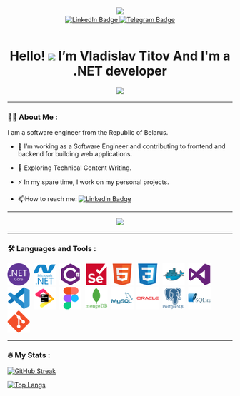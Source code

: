 <div id="header" align="center">
  <img src="https://media.giphy.com/media/uB86ZyWQsnFSGYe2sA/giphy.gif" width="200"/>
  <div id="badges">
    <a href="https://www.linkedin.com/in/vladititov/">
      <img src="https://img.shields.io/badge/LinkedIn-blue?style=for-the-badge&logo=linkedin&logoColor=white" alt="LinkedIn Badge"/>
    </a>
    <a href="https://t.me/FHoffman">
      <img src="https://img.shields.io/badge/Telegram-blue?style=for-the-badge&logo=telegram&logoColor=white" alt="Telegram Badge"/>
    </a>
  </div>
  <img src="https://komarev.com/ghpvc/?username=vladititov&style=flat-square&color=red" alt=""/>
  <h1>
    Hello! 
    <img src="https://media.giphy.com/media/hvRJCLFzcasrR4ia7z/giphy.gif" width="30px"/>
    I’m Vladislav Titov And I'm a .NET developer
  </h1>
</div>
<div align="center">
  <img src="https://media.giphy.com/media/765ccrAiB0g9z6EApL/giphy.gif" height="200"/>
</div>

---

### :woman_technologist: About Me :
I am a software engineer from the Republic of Belarus.
- :telescope: I’m working as a Software Engineer and contributing to frontend and backend for building web applications.

- :seedling: Exploring Technical Content Writing.

- :zap: In my spare time, I work on my personal projects.

- :mailbox:How to reach me: [![Linkedin Badge](https://img.shields.io/badge/-VladiTitov-blue?style=flat&logo=Linkedin&logoColor=white)](https://www.linkedin.com/in/vladititov/)

---
<div align="center">
  <img src="https://media.giphy.com/media/R03zWv5p1oNSQd91EP/giphy.gif" height="200"/>
</div>

---
### :hammer_and_wrench: Languages and Tools :
<div>
  <img src="https://github.com/devicons/devicon/blob/master/icons/dotnetcore/dotnetcore-original.svg" title="Dotnetcore" **alt="Dotnetcore" width="50" height="50"/>&nbsp;
  <img src="https://github.com/devicons/devicon/blob/master/icons/dot-net/dot-net-plain-wordmark.svg" title="Dot-net" **alt="Dot-net" width="50" height="50"/>&nbsp;
  <img src="https://github.com/devicons/devicon/blob/master/icons/csharp/csharp-plain.svg" title="Csharp" **alt="Csharp" width="50" height="50"/>&nbsp;
  <img src="https://github.com/devicons/devicon/blob/master/icons/selenium/selenium-original.svg" title="Selenium" **alt="Selenium" width="50" height="50"/>&nbsp;
  <img src="https://github.com/devicons/devicon/blob/master/icons/html5/html5-original.svg" title="Html5" **alt="Html5" width="50" height="50"/>&nbsp;
  <img src="https://github.com/devicons/devicon/blob/master/icons/css3/css3-original.svg" title="Css3" **alt="Css3" width="50" height="50"/>&nbsp;
  <img src="https://github.com/devicons/devicon/blob/master/icons/docker/docker-original.svg" title="Docker" **alt="Docker" width="50" height="50"/>&nbsp;
  <img src="https://github.com/devicons/devicon/blob/master/icons/visualstudio/visualstudio-plain.svg" title="Visualstudio" **alt="Visualstudio" width="50" height="50"/>&nbsp;
  <img src="https://github.com/devicons/devicon/blob/master/icons/vscode/vscode-original.svg" title="Vscode" **alt="Vscode" width="50" height="50"/>&nbsp;
  <img src="https://github.com/devicons/devicon/blob/master/icons/jetbrains/jetbrains-original.svg" title="Jetbrains" **alt="Jetbrains" width="50" height="50"/>&nbsp;
  <img src="https://github.com/devicons/devicon/blob/master/icons/figma/figma-original.svg" title="Figma" **alt="Figma" width="50" height="50"/>&nbsp;
  <img src="https://github.com/devicons/devicon/blob/master/icons/mongodb/mongodb-plain-wordmark.svg" title="Mongodb" **alt="Mongodb" width="50" height="50"/>&nbsp;
  <img src="https://github.com/devicons/devicon/blob/master/icons/mysql/mysql-plain-wordmark.svg" title="Mysql" **alt="Mysql" width="50" height="50"/>&nbsp;
  <img src="https://github.com/devicons/devicon/blob/master/icons/oracle/oracle-original.svg" title="Oracle" **alt="Oracle" width="50" height="50"/>&nbsp;
  <img src="https://github.com/devicons/devicon/blob/master/icons/postgresql/postgresql-plain-wordmark.svg" title="Postgresql" **alt="Postgresql" width="50" height="50"/>&nbsp;
  <img src="https://github.com/devicons/devicon/blob/master/icons/sqlite/sqlite-original-wordmark.svg" title="Sqlite" **alt="Sqlite" width="50" height="50"/>&nbsp;
  <img src="https://github.com/devicons/devicon/blob/master/icons/git/git-original.svg" title="Git" **alt="Git" width="50" height="50"/>&nbsp;
</div>

---

### :fire: My Stats :
[![GitHub Streak](http://github-readme-streak-stats.herokuapp.com?user=vladititov&theme=dark&date_format=j%20M%5B%20Y%5D)](https://git.io/streak-stats)

[![Top Langs](https://github-readme-stats.vercel.app/api/top-langs/?username=vladititov&layout=compact&theme=vision-friendly-dark)](https://github.com/anuraghazra/github-readme-stats)
